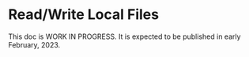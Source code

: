 # Read/Write Local Files

This doc is WORK IN PROGRESS. It is expected to be published in early February, 2023.
